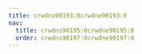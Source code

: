 ```yaml
---
title: crwdns90193:0crwdne90193:0
nav:
  title: crwdns90195:0crwdne90195:0
  order: crwdns90197:0crwdne90197:0
---
```


<embed src="crwdns90199:0crwdne90199:0"></embed>
